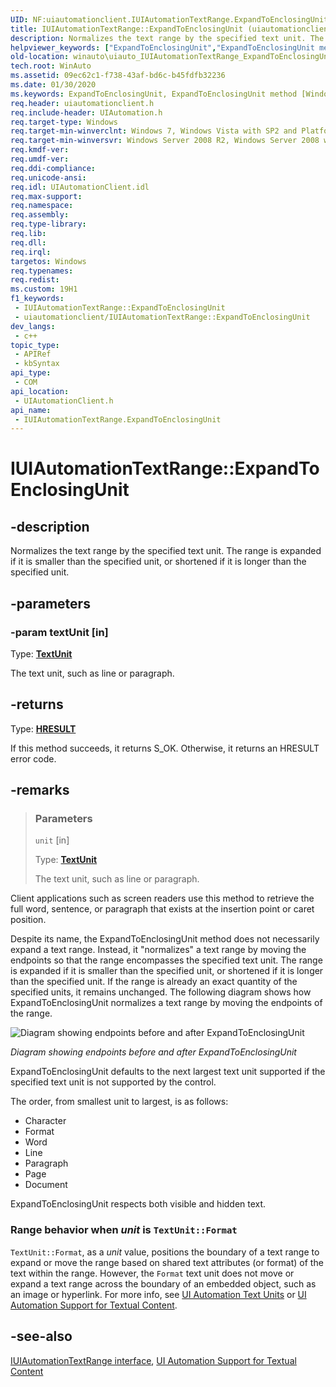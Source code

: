 ```yaml
---
UID: NF:uiautomationclient.IUIAutomationTextRange.ExpandToEnclosingUnit
title: IUIAutomationTextRange::ExpandToEnclosingUnit (uiautomationclient.h)
description: Normalizes the text range by the specified text unit. The range is expanded if it is smaller than the specified unit, or shortened if it is longer than the specified unit. (IUIAutomationTextRange.ExpandToEnclosingUnit)
helpviewer_keywords: ["ExpandToEnclosingUnit","ExpandToEnclosingUnit method [Windows Accessibility]","ExpandToEnclosingUnit method [Windows Accessibility]","IUIAutomationTextRange interface","IUIAutomationTextRange interface [Windows Accessibility]","ExpandToEnclosingUnit method","IUIAutomationTextRange.ExpandToEnclosingUnit","IUIAutomationTextRange::ExpandToEnclosingUnit","uiauto.uiauto_IUIAutomationTextRange_ExpandToEnclosingUnit","uiauto_IUIAutomationTextRange_ExpandToEnclosingUnit","uiautomationclient/IUIAutomationTextRange::ExpandToEnclosingUnit","winauto.uiauto_IUIAutomationTextRange_ExpandToEnclosingUnit"]
old-location: winauto\uiauto_IUIAutomationTextRange_ExpandToEnclosingUnit.htm
tech.root: WinAuto
ms.assetid: 09ec62c1-f738-43af-bd6c-b45fdfb32236
ms.date: 01/30/2020
ms.keywords: ExpandToEnclosingUnit, ExpandToEnclosingUnit method [Windows Accessibility], ExpandToEnclosingUnit method [Windows Accessibility],IUIAutomationTextRange interface, IUIAutomationTextRange interface [Windows Accessibility],ExpandToEnclosingUnit method, IUIAutomationTextRange.ExpandToEnclosingUnit, IUIAutomationTextRange::ExpandToEnclosingUnit, uiauto.uiauto_IUIAutomationTextRange_ExpandToEnclosingUnit, uiauto_IUIAutomationTextRange_ExpandToEnclosingUnit, uiautomationclient/IUIAutomationTextRange::ExpandToEnclosingUnit, winauto.uiauto_IUIAutomationTextRange_ExpandToEnclosingUnit
req.header: uiautomationclient.h
req.include-header: UIAutomation.h
req.target-type: Windows
req.target-min-winverclnt: Windows 7, Windows Vista with SP2 and Platform Update for Windows Vista, Windows XP with SP3 and Platform Update for Windows Vista [desktop apps only]
req.target-min-winversvr: Windows Server 2008 R2, Windows Server 2008 with SP2 and Platform Update for Windows Server 2008, Windows Server 2003 with SP2 and Platform Update for Windows Server 2008 [desktop apps only]
req.kmdf-ver: 
req.umdf-ver: 
req.ddi-compliance: 
req.unicode-ansi: 
req.idl: UIAutomationClient.idl
req.max-support: 
req.namespace: 
req.assembly: 
req.type-library: 
req.lib: 
req.dll: 
req.irql: 
targetos: Windows
req.typenames: 
req.redist: 
ms.custom: 19H1
f1_keywords:
 - IUIAutomationTextRange::ExpandToEnclosingUnit
 - uiautomationclient/IUIAutomationTextRange::ExpandToEnclosingUnit
dev_langs:
 - c++
topic_type:
 - APIRef
 - kbSyntax
api_type:
 - COM
api_location:
 - UIAutomationClient.h
api_name:
 - IUIAutomationTextRange.ExpandToEnclosingUnit
---
```


# IUIAutomationTextRange::ExpandToEnclosingUnit


## -description

Normalizes the text range by the specified text unit. The range is expanded if it is smaller than the specified unit, or shortened if it is longer than the specified unit.

## -parameters

### -param textUnit [in]

Type: **[TextUnit](../uiautomationcore/ne-uiautomationcore-textunit.md)**

The text unit, such as line or paragraph.

## -returns

Type: **[HRESULT](/windows/desktop/WinProg/windows-data-types)**

If this method succeeds, it returns S_OK. Otherwise, it returns an HRESULT error code.

## -remarks

> ### Parameters
>
> `unit` [in]
>
> Type: **[TextUnit](../uiautomationcore/ne-uiautomationcore-textunit.md)**
>
> The text unit, such as line or paragraph.

Client applications such as screen readers use this method  to retrieve  the full word, sentence, or paragraph that exists at the insertion point or caret position.

Despite its name, the ExpandToEnclosingUnit method does not necessarily expand a text range. Instead, it "normalizes" a text range by moving the endpoints so that the range encompasses the specified text unit. The range is expanded if it is smaller than the specified unit, or shortened if it is longer than the specified unit. If the range is already an exact quantity of the specified units, it remains unchanged. The following diagram shows how ExpandToEnclosingUnit normalizes a text range by moving the endpoints of the range.

![Diagram showing endpoints before and after ExpandToEnclosingUnit](./images/ExpandToEnclosingUnit.jpg)

*Diagram showing endpoints before and after ExpandToEnclosingUnit*

ExpandToEnclosingUnit defaults to the next largest text unit supported if the specified text unit is not supported by the control.

The order, from smallest unit to largest, is as follows:

- Character
- Format
- Word
- Line
- Paragraph
- Page
- Document

ExpandToEnclosingUnit respects both visible and hidden text.

### Range behavior when *unit* is `TextUnit::Format`

`TextUnit::Format`, as a *unit* value, positions the boundary of a text range to expand or move the range based on shared text attributes (or format) of the text within the range. However, the `Format` text unit does not move or expand a text range across the boundary of an embedded object, such as an image or hyperlink. For more info, see [UI Automation Text Units](/windows/desktop/WinAuto/uiauto-uiautomationtextunits) or [UI Automation Support for Textual Content](/windows/desktop/WinAuto/uiauto-ui-automation-textpattern-overview).

## -see-also

[IUIAutomationTextRange interface](nn-uiautomationclient-iuiautomationtextrange.md), [UI Automation Support for Textual Content](/windows/desktop/WinAuto/uiauto-ui-automation-textpattern-overview)
